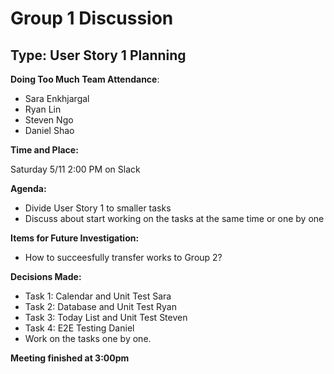 # Group 1 Discussion

## Type: User Story 1 Planning

**Doing Too Much Team Attendance**: 
- Sara Enkhjargal 
- Ryan Lin
- Steven Ngo
- Daniel Shao


**Time and Place:**

Saturday 5/11 2:00 PM on Slack

**Agenda:**

- Divide User Story 1 to smaller tasks
- Discuss about start working on the tasks at the same time or one by one

**Items for Future Investigation:**

- How to succeesfully transfer works to Group 2?

**Decisions Made:**

- Task 1: Calendar and Unit Test Sara
- Task 2: Database and Unit Test Ryan
- Task 3: Today List and Unit Test Steven
- Task 4: E2E Testing Daniel
- Work on the tasks one by one. 

**Meeting finished at 3:00pm**
